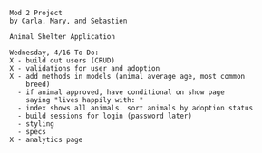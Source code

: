     Mod 2 Project
    by Carla, Mary, and Sebastien

    Animal Shelter Application

    Wednesday, 4/16 To Do:
    X - build out users (CRUD)
    X - validations for user and adoption
    X - add methods in models (animal average age, most common   
        breed)
      - if animal approved, have conditional on show page     
        saying "lives happily with: "
      - index shows all animals. sort animals by adoption status
      - build sessions for login (password later)
      - styling
      - specs
    X - analytics page
